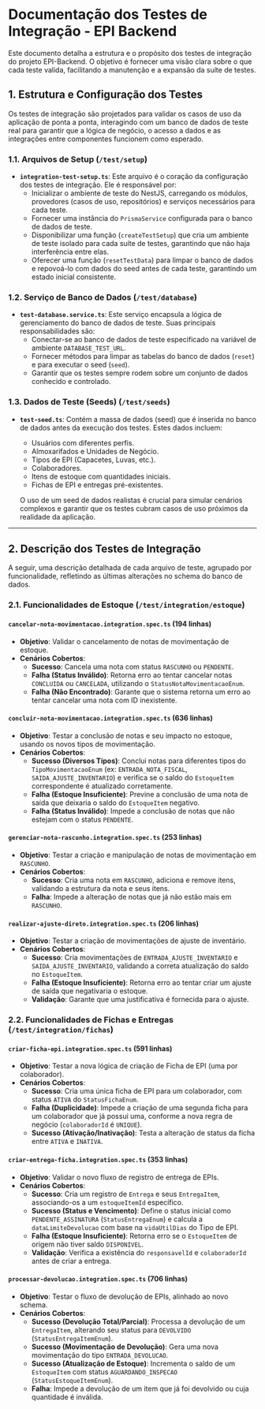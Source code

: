 # Documentação dos Testes de Integração - EPI Backend

Este documento detalha a estrutura e o propósito dos testes de integração do projeto EPI-Backend. O objetivo é fornecer uma visão clara sobre o que cada teste valida, facilitando a manutenção e a expansão da suíte de testes.

## 1. Estrutura e Configuração dos Testes

Os testes de integração são projetados para validar os casos de uso da aplicação de ponta a ponta, interagindo com um banco de dados de teste real para garantir que a lógica de negócio, o acesso a dados e as integrações entre componentes funcionem como esperado.

### 1.1. Arquivos de Setup (`/test/setup`)

- **`integration-test-setup.ts`**: Este arquivo é o coração da configuração dos testes de integração. Ele é responsável por:
  - Inicializar o ambiente de teste do NestJS, carregando os módulos, provedores (casos de uso, repositórios) e serviços necessários para cada teste.
  - Fornecer uma instância do `PrismaService` configurada para o banco de dados de teste.
  - Disponibilizar uma função (`createTestSetup`) que cria um ambiente de teste isolado para cada suíte de testes, garantindo que não haja interferência entre elas.
  - Oferecer uma função (`resetTestData`) para limpar o banco de dados e repovoá-lo com dados do seed antes de cada teste, garantindo um estado inicial consistente.

### 1.2. Serviço de Banco de Dados (`/test/database`)

- **`test-database.service.ts`**: Este serviço encapsula a lógica de gerenciamento do banco de dados de teste. Suas principais responsabilidades são:
  - Conectar-se ao banco de dados de teste especificado na variável de ambiente `DATABASE_TEST_URL`.
  - Fornecer métodos para limpar as tabelas do banco de dados (`reset`) e para executar o seed (`seed`).
  - Garantir que os testes sempre rodem sobre um conjunto de dados conhecido e controlado.

### 1.3. Dados de Teste (Seeds) (`/test/seeds`)

- **`test-seed.ts`**: Contém a massa de dados (seed) que é inserida no banco de dados antes da execução dos testes. Estes dados incluem:
  - Usuários com diferentes perfis.
  - Almoxarifados e Unidades de Negócio.
  - Tipos de EPI (Capacetes, Luvas, etc.).
  - Colaboradores.
  - Itens de estoque com quantidades iniciais.
  - Fichas de EPI e entregas pré-existentes.

  O uso de um seed de dados realistas é crucial para simular cenários complexos e garantir que os testes cubram casos de uso próximos da realidade da aplicação.

---

## 2. Descrição dos Testes de Integração

A seguir, uma descrição detalhada de cada arquivo de teste, agrupado por funcionalidade, refletindo as últimas alterações no schema do banco de dados.

### 2.1. Funcionalidades de Estoque (`/test/integration/estoque`)

#### `cancelar-nota-movimentacao.integration.spec.ts` (194 linhas)
- **Objetivo**: Validar o cancelamento de notas de movimentação de estoque.
- **Cenários Cobertos**:
  - **Sucesso**: Cancela uma nota com status `RASCUNHO` ou `PENDENTE`.
  - **Falha (Status Inválido)**: Retorna erro ao tentar cancelar notas `CONCLUIDA` ou `CANCELADA`, utilizando o `StatusNotaMovimentacaoEnum`.
  - **Falha (Não Encontrado)**: Garante que o sistema retorna um erro ao tentar cancelar uma nota com ID inexistente.

#### `concluir-nota-movimentacao.integration.spec.ts` (636 linhas)
- **Objetivo**: Testar a conclusão de notas e seu impacto no estoque, usando os novos tipos de movimentação.
- **Cenários Cobertos**:
  - **Sucesso (Diversos Tipos)**: Conclui notas para diferentes tipos do `TipoMovimentacaoEnum` (ex: `ENTRADA_NOTA_FISCAL`, `SAIDA_AJUSTE_INVENTARIO`) e verifica se o saldo do `EstoqueItem` correspondente é atualizado corretamente.
  - **Falha (Estoque Insuficiente)**: Previne a conclusão de uma nota de saída que deixaria o saldo do `EstoqueItem` negativo.
  - **Falha (Status Inválido)**: Impede a conclusão de notas que não estejam com o status `PENDENTE`.

#### `gerenciar-nota-rascunho.integration.spec.ts` (253 linhas)
- **Objetivo**: Testar a criação e manipulação de notas de movimentação em `RASCUNHO`.
- **Cenários Cobertos**:
  - **Sucesso**: Cria uma nota em `RASCUNHO`, adiciona e remove itens, validando a estrutura da nota e seus itens.
  - **Falha**: Impede a alteração de notas que já não estão mais em `RASCUNHO`.

#### `realizar-ajuste-direto.integration.spec.ts` (206 linhas)
- **Objetivo**: Testar a criação de movimentações de ajuste de inventário.
- **Cenários Cobertos**:
  - **Sucesso**: Cria movimentações de `ENTRADA_AJUSTE_INVENTARIO` e `SAIDA_AJUSTE_INVENTARIO`, validando a correta atualização do saldo no `EstoqueItem`.
  - **Falha (Estoque Insuficiente)**: Retorna erro ao tentar criar um ajuste de saída que negativaria o estoque.
  - **Validação**: Garante que uma justificativa é fornecida para o ajuste.

### 2.2. Funcionalidades de Fichas e Entregas (`/test/integration/fichas`)

#### `criar-ficha-epi.integration.spec.ts` (591 linhas)
- **Objetivo**: Testar a nova lógica de criação de Ficha de EPI (uma por colaborador).
- **Cenários Cobertos**:
  - **Sucesso**: Cria uma única ficha de EPI para um colaborador, com status `ATIVA` do `StatusFichaEnum`.
  - **Falha (Duplicidade)**: Impede a criação de uma segunda ficha para um colaborador que já possui uma, conforme a nova regra de negócio (`colaboradorId` é `UNIQUE`).
  - **Sucesso (Ativação/Inativação)**: Testa a alteração de status da ficha entre `ATIVA` e `INATIVA`.

#### `criar-entrega-ficha.integration.spec.ts` (353 linhas)
- **Objetivo**: Validar o novo fluxo de registro de entrega de EPIs.
- **Cenários Cobertos**:
  - **Sucesso**: Cria um registro de `Entrega` e seus `EntregaItem`, associando-os a um `estoqueItemId` específico.
  - **Sucesso (Status e Vencimento)**: Define o status inicial como `PENDENTE_ASSINATURA` (`StatusEntregaEnum`) e calcula a `dataLimiteDevolucao` com base na `vidaUtilDias` do Tipo de EPI.
  - **Falha (Estoque Insuficiente)**: Retorna erro se o `EstoqueItem` de origem não tiver saldo `DISPONIVEL`.
  - **Validação**: Verifica a existência do `responsavelId` e `colaboradorId` antes de criar a entrega.

#### `processar-devolucao.integration.spec.ts` (706 linhas)
- **Objetivo**: Testar o fluxo de devolução de EPIs, alinhado ao novo schema.
- **Cenários Cobertos**:
  - **Sucesso (Devolução Total/Parcial)**: Processa a devolução de um `EntregaItem`, alterando seu status para `DEVOLVIDO` (`StatusEntregaItemEnum`).
  - **Sucesso (Movimentação de Devolução)**: Gera uma nova movimentação do tipo `ENTRADA_DEVOLUCAO`.
  - **Sucesso (Atualização de Estoque)**: Incrementa o saldo de um `EstoqueItem` com status `AGUARDANDO_INSPECAO` (`StatusEstoqueItemEnum`).
  - **Falha**: Impede a devolução de um item que já foi devolvido ou cuja quantidade é inválida.

